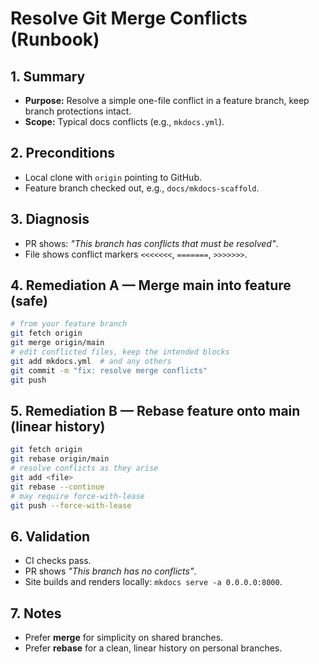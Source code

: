 # Resolve Git Merge Conflicts (Runbook)

## 1. Summary
- **Purpose:** Resolve a simple one-file conflict in a feature branch, keep branch protections intact.
- **Scope:** Typical docs conflicts (e.g., `mkdocs.yml`).

## 2. Preconditions
- Local clone with `origin` pointing to GitHub.
- Feature branch checked out, e.g., `docs/mkdocs-scaffold`.

## 3. Diagnosis
- PR shows: *"This branch has conflicts that must be resolved"*.
- File shows conflict markers `<<<<<<<`, `=======`, `>>>>>>>`.

## 4. Remediation A — Merge main into feature (safe)
```bash
# from your feature branch
git fetch origin
git merge origin/main
# edit conflicted files, keep the intended blocks
git add mkdocs.yml  # and any others
git commit -m "fix: resolve merge conflicts"
git push
```

## 5. Remediation B — Rebase feature onto main (linear history)
```bash
git fetch origin
git rebase origin/main
# resolve conflicts as they arise
git add <file>
git rebase --continue
# may require force-with-lease
git push --force-with-lease
```

## 6. Validation
- CI checks pass.
- PR shows *"This branch has no conflicts"*.
- Site builds and renders locally: `mkdocs serve -a 0.0.0.0:8000`.

## 7. Notes
- Prefer **merge** for simplicity on shared branches.
- Prefer **rebase** for a clean, linear history on personal branches.
